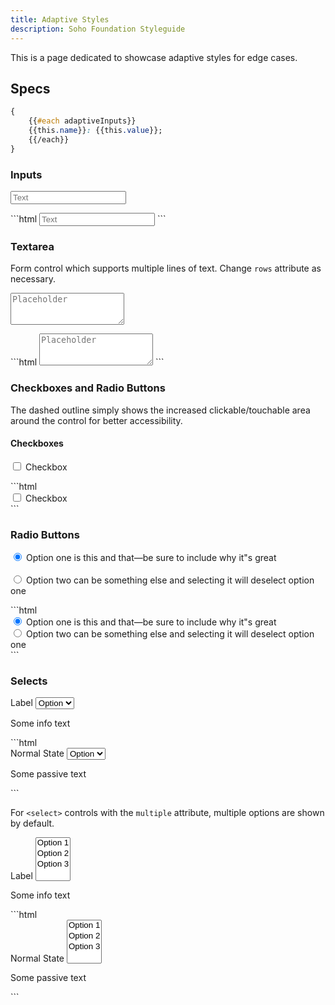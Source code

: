```yaml
---
title: Adaptive Styles
description: Soho Foundation Styleguide
---
```


This is a page dedicated to showcase adaptive styles for edge cases.

## Specs

```css
{
    {{#each adaptiveInputs}}
    {{this.name}}: {{this.value}};
    {{/each}}
}
```


### Inputs

<div class="example">
    <form class="state-adaptive">
        <input type="text" class="form-control" placeholder="Text">
    </form>
</div>
```html
<input type="text" class="form-control" placeholder="Text">
```


### Textarea

Form control which supports multiple lines of text. Change `rows` attribute as necessary.

<div class="example">
    <form class="state-adaptive">
        <textarea class="form-control" placeholder="Placeholder" rows="3"></textarea>
    </form>
</div>
```html
<textarea class="form-control" placeholder="Placeholder" rows="3"></textarea>
```

### Checkboxes and Radio Buttons

The dashed outline simply shows the increased clickable/touchable area around the control for better accessibility.

#### Checkboxes

<div class="example">
    <form class="state-adaptive">
        <div class="form-checkbox">
            <label for="exampleCheckbox1" class="example-padding">
                <input type="checkbox" class="form-checkbox--input" id="exampleCheckbox1" value=""/>
                Checkbox
            </label>
        </div>
    </form>
</div>
```html
<div class="form-checkbox">
    <label for="exampleCheckbox1">
        <input type="checkbox" class="form-checkbox--input" id="exampleCheckbox1" value=""/>
        Checkbox
    </label>
</div>
```

### Radio Buttons

<div class="example">
    <form class="state-adaptive">
        <div class="form-radio">
            <label class="example-padding">
                <input type="radio" class="form-radio--input" name="optionsRadios" id="optionsRadios1" value="option1" checked>
                Option one is this and that&mdash;be sure to include why it"s great
            </label>
        </div>
        <br>
        <div class="form-radio">
            <label class="example-padding">
                <input type="radio" class="form-radio--input" name="optionsRadios" id="optionsRadios2" value="option2">
                Option two can be something else and selecting it will deselect option one
            </label>
        </div>
    </form>
</div>
```html
<div class="form-radio">
    <label for="optionsRadios1">
        <input type="radio" class="form-radio--input" name="optionsRadios" id="optionsRadios1" value="option1" checked>
        Option one is this and that&mdash;be sure to include why it"s great
    </label>
</div>
<div class="form-radio">
    <label for="optionsRadios2">
        <input type="radio" class="form-radio--input" name="optionsRadios" id="optionsRadios2" value="option2">
        Option two can be something else and selecting it will deselect option one
    </label>
</div>
```

### Selects
<div class="example">
    <form class="state-adaptive">
        <div class="form-group">
          <label form="select-normal-1">Label</label>
              <select id="select-normal-1" class="form-control">
                <option>Option</option>
                <option>Option</option>
                <option>Option</option>
            </select>
            <p class="info-block">Some info text</p>
        </div>
    </form>
</div>
```html
<div class="form-group">
    <label form="select-normal-1">Normal State</label>
    <select id="select-normal-1" class="form-control">
        <option>Option</option>
        <option>Option</option>
        <option>Option</option>
  </select>
  <p class="info-block">Some passive text</p>
</div>
```

For `<select>` controls with the `multiple` attribute, multiple options are shown by default.

<div class="example">
    <form class="state-adaptive">
        <div class="form-group">
            <label form="select-normal-1">Label</label>
            <select id="select-normal-1" class="form-control" multiple>
                <option>Option 1</option>
                <option>Option 2</option>
                <option>Option 3</option>
            </select>
            <p class="info-block">Some info text</p>
        </div>
    </form>
</div>
```html
<div class="form-group">
    <label form="select-normal-1">Normal State</label>
    <select id="select-normal-1" class="form-control" multiple>
        <option>Option 1</option>
        <option>Option 2</option>
        <option>Option 3</option>
  </select>
  <p class="info-block">Some passive text</p>
</div>
```
